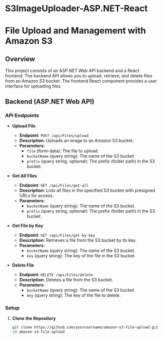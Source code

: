 # S3ImageUploader-ASP.NET-React

# File Upload and Management with Amazon S3

## Overview

This project consists of an ASP.NET Web API backend and a React frontend. The backend API allows you to upload, retrieve, and delete files from an Amazon S3 bucket. The frontend React component provides a user interface for uploading files.

## Backend (ASP.NET Web API)

### API Endpoints

- **Upload File**
  - **Endpoint**: `POST /api/Files/upload`
  - **Description**: Uploads an image to an Amazon S3 bucket.
  - **Parameters**:
    - `file` (form-data): The file to upload.
    - `bucketName` (query string): The name of the S3 bucket.
    - `prefix` (query string, optional): The prefix (folder path) in the S3 bucket.

- **Get All Files**
  - **Endpoint**: `GET /api/Files/get-all`
  - **Description**: Lists all files in the specified S3 bucket with presigned URLs for access.
  - **Parameters**:
    - `bucketName` (query string): The name of the S3 bucket.
    - `prefix` (query string, optional): The prefix (folder path) in the S3 bucket.

- **Get File by Key**
  - **Endpoint**: `GET /api/Files/get-by-key`
  - **Description**: Retrieves a file from the S3 bucket by its key.
  - **Parameters**:
    - `bucketName` (query string): The name of the S3 bucket.
    - `key` (query string): The key of the file in the S3 bucket.

- **Delete File**
  - **Endpoint**: `DELETE /api/Files/delete`
  - **Description**: Deletes a file from the S3 bucket.
  - **Parameters**:
    - `bucketName` (query string): The name of the S3 bucket.
    - `key` (query string): The key of the file to delete.

### Setup

1. **Clone the Repository**
   ```bash
   git clone https://github.com/yourusername/amazon-s3-file-upload.git
   cd amazon-s3-file-upload
